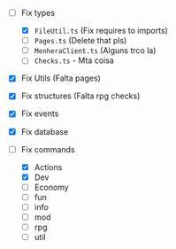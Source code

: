 - [ ] Fix types

  - [x] `FileUtil.ts` (Fix requires to imports)
  - [ ] `Pages.ts` (Delete that pls)
  - [ ] `MenheraClient.ts` (Alguns trco la)
  - [ ] `Checks.ts` - Mta coisa

- [x] Fix Utils (Falta pages)
- [x] Fix structures (Falta rpg checks)
- [x] Fix events
- [x] Fix database
- [ ] Fix commands
  - [x] Actions
  - [x] Dev
  - [ ] Economy
  - [ ] fun
  - [ ] info
  - [ ] mod
  - [ ] rpg
  - [ ] util
